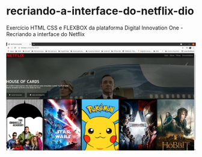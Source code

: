 # recriando-a-interface-do-netflix-dio
Exercício HTML CSS e FLEXBOX da plataforma Digital Innovation One - Recriando a interface do Netflix

![Tela Netflix](./img/index.png)

